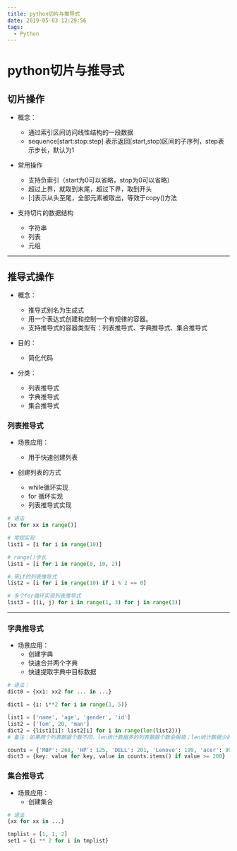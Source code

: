 ```yaml
---
title: python切片与推导式
date: 2019-05-03 12:29:56
tags: 
  - Python
---
```

# python切片与推导式

## 切片操作

- 概念：
  - 通过索引区间访问线性结构的一段数据
  - sequence[start:stop:step] 表示返回[start,stop)区间的子序列，step表示步长，默认为1 
- 常用操作
  - 支持负索引（start为0可以省略，stop为0可以省略）
  - 超过上界，就取到末尾，超过下界，取到开头
  - [:]表示从头至尾，全部元素被取出，等效于copy()方法
  
- 支持切片的数据结构
  - 字符串
  - 列表
  - 元组

---
## 推导式操作

- 概念：
  - 推导式别名为生成式
  - 用一个表达式创建和控制一个有规律的容器。
  - 支持推导式的容器类型有：列表推导式、字典推导式、集合推导式

- 目的：
  - 简化代码

- 分类：
  - 列表推导式
  - 字典推导式
  - 集合推导式

### 列表推导式

- 场景应用：
  - 用于快速创建列表

- 创建列表的方式
  - while循环实现
  - for 循环实现
  - 列表推导式实现

```python
# 语法
[xx for xx in range()]

# 常规实现
list1 = [i for i in range(10)]

# range()步长
list1 = [i for i in range(0, 10, 2)]

# 带if的列表推导式
list2 = [i for i in range(10) if i % 2 == 0]

# 多个for循环实现列表推导式
list3 = [(i, j) for i in range(1, 3) for j in range(3)]
```

---

### 字典推导式

- 场景应用：
  - 创建字典
  - 快速合并两个字典
  - 快速提取字典中目标数据

```python
# 语法：
dict0 = {xx1: xx2 for ... in ...}

dict1 = {i: i**2 for i in range(1, 5)}

list1 = ['name', 'age', 'gender', 'id']
list2 = ['Tom', 20, 'man']
dict2 = {list1[i]: list2[i] for i in range(len(list2))}
# 备注：如果两个列表数据个数不同，len统计数据多的列表数据个数会报错；len统计数据少的列表数据个数不会报错

counts = {'MBP': 268, 'HP': 125, 'DELL': 201, 'Lenovo': 199, 'acer': 99}
dict3 = {key: value for key, value in counts.items() if value >= 200}
```

### 集合推导式

- 场景应用：
  - 创建集合

```python
# 语法
{xx for xx in ...}

tmplist = [1, 1, 2]
set1 = {i ** 2 for i in tmplist}
```